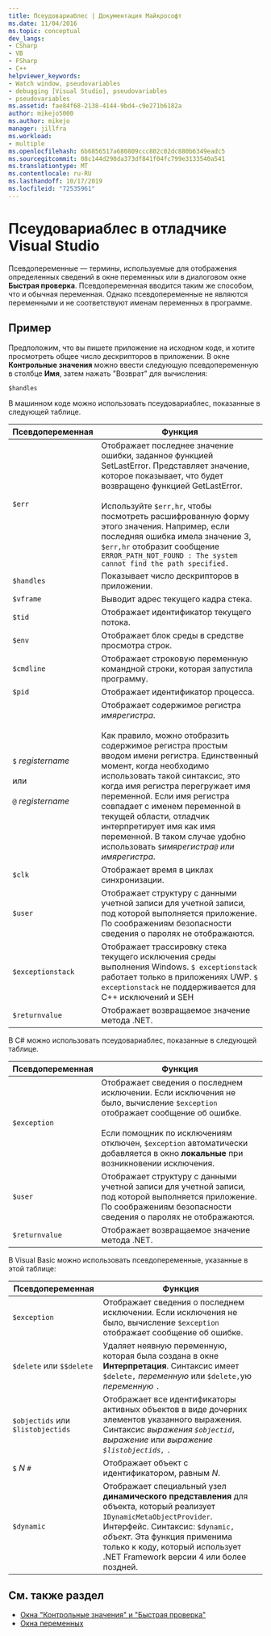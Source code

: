 ```yaml
---
title: Псеудовариаблес | Документация Майкрософт
ms.date: 11/04/2016
ms.topic: conceptual
dev_langs:
- CSharp
- VB
- FSharp
- C++
helpviewer_keywords:
- Watch window, pseudovariables
- debugging [Visual Studio], pseudovariables
- pseudovariables
ms.assetid: fae84f68-2138-4144-9bd4-c9e271b6182a
author: mikejo5000
ms.author: mikejo
manager: jillfra
ms.workload:
- multiple
ms.openlocfilehash: 6b6856517a680809ccc802c02dc880b6349eadc5
ms.sourcegitcommit: 08c144d290da373df841f04fc799e3133540a541
ms.translationtype: MT
ms.contentlocale: ru-RU
ms.lasthandoff: 10/17/2019
ms.locfileid: "72535961"
---
```

# <a name="pseudovariables-in-the-visual-studio-debugger"></a>Псеудовариаблес в отладчике Visual Studio
Псевдопеременные — термины, используемые для отображения определенных сведений в окне переменных или в диалоговом окне **Быстрая проверка**. Псевдопеременная вводится таким же способом, что и обычная переменная. Однако псевдопеременные не являются переменными и не соответствуют именам переменных в программе.

## <a name="example"></a>Пример
 Предположим, что вы пишете приложение на исходном коде, и хотите просмотреть общее число дескрипторов в приложении. В окне **Контрольные значения** можно ввести следующую псевдопеременную в столбце **Имя**, затем нажать "Возврат" для вычисления:

`$handles`

 В машинном коде можно использовать псеудовариаблес, показанные в следующей таблице.

|Псевдопеременная|Функция|
|--------------------|--------------|
|`$err`|Отображает последнее значение ошибки, заданное функцией SetLastError. Представляет значение, которое показывает, что будет возвращено функцией GetLastError.<br /><br /> Используйте `$err,hr`, чтобы посмотреть расшифрованную форму этого значения. Например, если последняя ошибка имела значение 3, `$err,hr` отобразит сообщение `ERROR_PATH_NOT_FOUND : The system cannot find the path specified.`|
|`$handles`|Показывает число дескрипторов в приложении.|
|`$vframe`|Выводит адрес текущего кадра стека.|
|`$tid`|Отображает идентификатор текущего потока.|
|`$env`|Отображает блок среды в средстве просмотра строк.|
|`$cmdline`|Отображает строковую переменную командной строки, которая запустила программу.|
|`$pid`|Отображает идентификатор процесса.|
|`$` *registername*<br /><br /> или<br /><br /> `@` *registername*|Отображает содержимое регистра *имярегистра*.<br /><br /> Как правило, можно отобразить содержимое регистра простым вводом имени регистра. Единственный момент, когда необходимо использовать такой синтаксис, это когда имя регистра перегружает имя переменной. Если имя регистра совпадает с именем переменной в текущей области, отладчик интерпретирует имя как имя переменной. В таком случае удобно использовать `$`*имярегистра`@` или* *имярегистра*.|
|`$clk`|Отображает время в циклах синхронизации.|
|`$user`|Отображает структуру с данными учетной записи для учетной записи, под которой выполняется приложение. По соображениям безопасности сведения о паролях не отображаются.|
|`$exceptionstack`|Отображает трассировку стека текущего исключения среды выполнения Windows. `$ exceptionstack` работает только в приложениях UWP. `$ exceptionstack` не поддерживается для C++ исключений и SEH|
|`$returnvalue`|Отображает возвращаемое значение метода .NET.|

 В C# можно использовать псеудовариаблес, показанные в следующей таблице.

|Псевдопеременная|Функция|
|--------------------|--------------|
|`$exception`|Отображает сведения о последнем исключении. Если исключения не было, вычисление `$exception` отображает сообщение об ошибке.<br /><br /> Если помощник по исключениям отключен, `$exception` автоматически добавляется в окно **локальные** при возникновении исключения.|
|`$user`|Отображает структуру с данными учетной записи для учетной записи, под которой выполняется приложение. По соображениям безопасности сведения о паролях не отображаются.|
|`$returnvalue`|Отображает возвращаемое значение метода .NET.|

 В Visual Basic можно использовать псевдопеременные, указанные в этой таблице:

|Псевдопеременная|Функция|
|--------------------|--------------|
|`$exception`|Отображает сведения о последнем исключении. Если исключения не было, вычисление `$exception` отображает сообщение об ошибке.|
|`$delete` или `$$delete`|Удаляет неявную переменную, которая была создана в окне **Интерпретация**. Синтаксис имеет `$delete,` *переменную* или `$delete,`ую *переменную* `.`|
|`$objectids` или `$listobjectids`|Отображает все идентификаторы активных объектов в виде дочерних элементов указанного выражения. Синтаксис *выражения `$objectid,` выражение* или *выражение `$listobjectids,` `.`*|
|`$` *N* `#`|Отображает объект с идентификатором, равным *N*.|
|`$dynamic`|Отображает специальный узел **динамического представления** для объекта, который реализует `IDynamicMetaObjectProvider`. Интерфейс. Синтаксис: `$dynamic,` *объект*. Эта функция применима только к коду, который использует .NET Framework версии 4 или более поздней.|

## <a name="see-also"></a>См. также раздел
- [Окна "Контрольные значения" и "Быстрая проверка"](../debugger/watch-and-quickwatch-windows.md)
- [Окна переменных](../debugger/debugger-windows.md)
